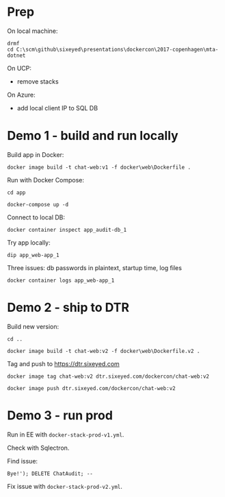 # Prep

On local machine:

```
drmf
cd C:\scm\github\sixeyed\presentations\dockercon\2017-copenhagen\mta-dotnet
```

On UCP:

- remove stacks

On Azure:

- add local client IP to SQL DB

# Demo 1 - build and run locally

Build app in Docker:

```
docker image build -t chat-web:v1 -f docker\web\Dockerfile .
```

Run with Docker Compose:

```
cd app

docker-compose up -d
```

Connect to local DB:

```
docker container inspect app_audit-db_1
```

Try app locally:

```
dip app_web-app_1
```

Three issues: db passwords in plaintext, startup time, log files

```
docker container logs app_web-app_1
```

# Demo 2 - ship to DTR

Build new version:

```
cd ..

docker image build -t chat-web:v2 -f docker\web\Dockerfile.v2 .
```

Tag and push to https://dtr.sixeyed.com

```
docker image tag chat-web:v2 dtr.sixeyed.com/dockercon/chat-web:v2

docker image push dtr.sixeyed.com/dockercon/chat-web:v2
```

# Demo 3 - run prod

Run in EE with `docker-stack-prod-v1.yml`.

Check with Sqlectron.

Find issue:

```
Bye!'); DELETE ChatAudit; --
```

Fix issue with `docker-stack-prod-v2.yml`.